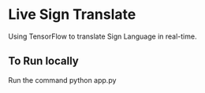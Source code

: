 # Live Sign Translate
Using TensorFlow to translate Sign Language in real-time. 

## To Run locally  
Run the command
python app.py